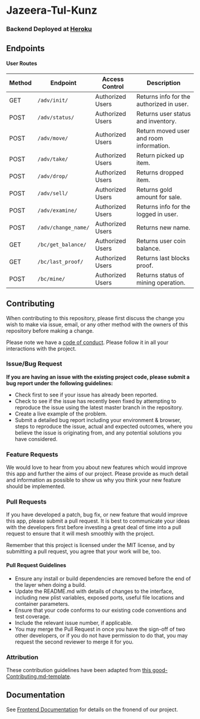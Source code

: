 # Jazeera-Tul-Kunz

### Backend Deployed at [Heroku](https://lambda-treasure-hunt.herokuapp.com/api)



## Endpoints

#### User Routes

| Method | Endpoint                | Access Control      | Description                                        |
| ------ | ----------------------- | ------------------- | -------------------------------------------------- |
| GET    | `/adv/init/`            | Authorized Users    | Returns info for the authorized in user.           |
| POST   | `/adv/status/`          | Authorized Users    | Returns user status and inventory.                 |
| POST   | `/adv/move/`            | Authorized Users    | Return moved user and room information.            |
| POST   | `/adv/take/`            | Authorized Users    | Return picked up item.                             |
| POST   | `/adv/drop/`            | Authorized Users    | Returns dropped item.                              |
| POST   | `/adv/sell/`            | Authorized Users    | Returns gold amount for sale.                      |
| POST   | `/adv/examine/`         | Authorized Users    | Returns info for the logged in user.               |
| POST   | `/adv/change_name/`     | Authorized Users    | Returns new name.                                  |
| GET    | `/bc/get_balance/`      | Authorized Users    | Returns user coin balance.                         |
| GET    | `/bc/last_proof/`       | Authorized Users    | Returns last blocks proof.                         |
| POST   | `/bc/mine/`             | Authorized Users    | Returns status of mining operation.                |

## Contributing

When contributing to this repository, please first discuss the change you wish to make via issue, email, or any other method with the owners of this repository before making a change.

Please note we have a [code of conduct](./code_of_conduct.md). Please follow it in all your interactions with the project.

### Issue/Bug Request

 **If you are having an issue with the existing project code, please submit a bug report under the following guidelines:**
 - Check first to see if your issue has already been reported.
 - Check to see if the issue has recently been fixed by attempting to reproduce the issue using the latest master branch in the repository.
 - Create a live example of the problem.
 - Submit a detailed bug report including your environment & browser, steps to reproduce the issue, actual and expected outcomes,  where you believe the issue is originating from, and any potential solutions you have considered.

### Feature Requests

We would love to hear from you about new features which would improve this app and further the aims of our project. Please provide as much detail and information as possible to show us why you think your new feature should be implemented.

### Pull Requests

If you have developed a patch, bug fix, or new feature that would improve this app, please submit a pull request. It is best to communicate your ideas with the developers first before investing a great deal of time into a pull request to ensure that it will mesh smoothly with the project.

Remember that this project is licensed under the MIT license, and by submitting a pull request, you agree that your work will be, too.

#### Pull Request Guidelines

- Ensure any install or build dependencies are removed before the end of the layer when doing a build.
- Update the README.md with details of changes to the interface, including new plist variables, exposed ports, useful file locations and container parameters.
- Ensure that your code conforms to our existing code conventions and test coverage.
- Include the relevant issue number, if applicable.
- You may merge the Pull Request in once you have the sign-off of two other developers, or if you do not have permission to do that, you may request the second reviewer to merge it for you.

### Attribution

These contribution guidelines have been adapted from [this good-Contributing.md-template](https://gist.github.com/PurpleBooth/b24679402957c63ec426).

## Documentation

See [Frontend Documentation](https://github.com/Jazeera-Tul-Kunz/jazeera-react) for details on the fronend of our project.

